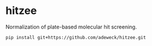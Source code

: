 # hitzee
Normalization of plate-based molecular hit screening.

```
pip install git+https://github.com/adeweck/hitzee.git
```
